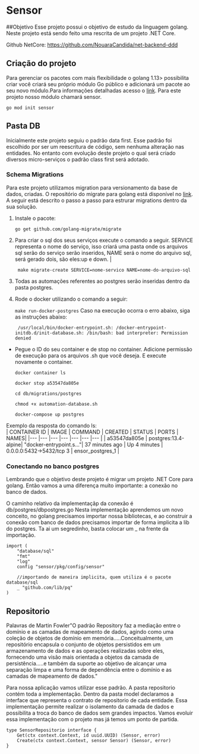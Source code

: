 # Sensor

##Objetivo
Esse projeto possui o objetivo de estudo da linguagem golang. Neste projeto está sendo feito uma rescrita de um projeto .NET Core. 

Github NetCore: https://github.com/NouaraCandida/net-backend-ddd

## Criação do projeto
Para gerenciar os pacotes com mais flexibilidade o golang 1.13> possibilita criar  você criará seu próprio módulo Go público e adicionará um pacote ao seu novo módulo.Para informações detalhadas acesso o [link](https://www.digitalocean.com/community/tutorials/how-to-use-go-modules). Para este projeto nosso módulo chamará sensor.

`go mod init sensor`

## Pasta DB
Inicialmente este projeto seguiu o padrão data first. Esse padrão foi escolhido por ser um reescritura de código, sem nenhuma alteração nas entidades. No entanto com evolução deste projeto o qual será criado diversos micro-serviços o padrão class first será adotado.

### Schema Migrations
Para este projeto utilizamos migration para versionamento da base de dados, criadas. O repositório do migrate para golang está disponível no [link](https://github.com/golang-migrate/migrate). A seguir está descrito o passo a passo para estrurar migrations dentro da sua solução.

1. Instale o pacote:

    `go get github.com/golang-migrate/migrate`

2. Para criar o sql dos seus serviços execute o comando a seguir. SERVICE representa o nome do serviço, isso criará uma pasta onde os arquivos sql serão do serviço serão inseridos, NAME será o nome do arquivo sql, será gerado dois, são eles:up e down.
|

    ` make migrate-create SERVICE=nome-servico NAME=nome-do-arquivo-sql`

3. Todas as automações referentes ao postgres serão inseridas dentro da pasta postgres.

4. Rode o docker utilizando o comando a seguir:

    `make run-docker-postgres`
Caso na execução ocorra o erro abaixo, siga as instruções abaixo:

        /usr/local/bin/docker-entrypoint.sh: /docker-entrypoint-initdb.d/init-database.sh: /bin/bash: bad interpreter: Permission denied

* Pegue o ID do seu container e de stop no container. Adicione permissão de execução para os arquivos .sh que você deseja.  E execute novamente o container.

    `docker container ls`

    `docker stop a53547da805e `
    
    `cd db/migrations/postgres`

    `chmod +x automation-database.sh`

    `docker-compose up postgres`



Exemplo da resposta do comando ls:    
| CONTAINER ID | IMAGE | COMMAND | CREATED | STATUS | PORTS | NAMES|
|--- |--- |--- |--- |--- |--- |--- |
| a53547da805e | postgres:13.4-alpine| "docker-entrypoint.s…"| 37 minutes ago | Up 4 minutes | 0.0.0.0:5432->5432/tcp  3 | ensor_postgres_1 |


### Conectando no banco postgres
Lembrando que o objetivo deste projeto é migrar um projeto .NET Core para golang. Então vamos a uma diferença muito importante: a conexão no banco de dados.

O caminho relativo da implementaçãp da conexão é db/postgres/dbpostgres.go
Nesta implementação aprendemos um novo conceito, no golang precisamos importar nossa bibliotecas, e ao construir a conexão com banco de dados precisamos importar de forma implicita a lib do postgres. Ta ai um segredinho, basta colocar um _ na frente da importação.

``` 
import (
	"database/sql"
	"fmt"
	"log"
	config "sensor/pkg/config/sensor"

	//importando de maneira implicita, quem utiliza é o pacote database/sql
	_ "github.com/lib/pq"
)
```


## Repositorio
 Palavras de Martin Fowler"O padrão  Repository faz a mediação entre o domínio e as camadas de mapeamento de dados, agindo como uma coleção de objetos de domínio em memória.....Conceitualmente, um repositório encapsula o conjunto de objetos persistidos em um armazenamento de dados e as operações realizadas sobre eles, fornecendo uma visão mais orientada a objetos da camada de persistência.....e também da suporte ao objetivo de alcançar uma separação limpa e uma forma de dependência entre o domínio e as camadas de mapeamento de dados."

 Para nossa aplicação vamos utilizar esse padrão. A pasta repositorio contém toda a implementação. Dentro da pasta model declaramos a interface que representa o contrato de repositorio de cada entidade. Essa implementação permite realizar o isolamento da camada de dados e possibilita a troca do banco de dados sem grandes impactos. Vamos evoluir essa implementação com o projeto mas já temos um ponto de partida.
``` 
type SensorRepositorio interface {
	Get(ctx context.Context, id uuid.UUID) (Sensor, error)
	Create(ctx context.Context, sensor Sensor) (Sensor, error)
}
```